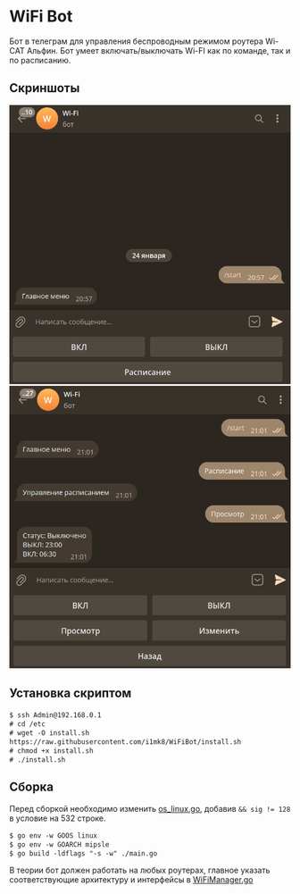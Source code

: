 # WiFi Bot

Бот в телеграм для управления беспроводным режимом роутера Wi-CAT Альфин. Бот умеет включать/выключать Wi-FI как по команде, так и по расписанию.

## Скриншоты
![Главное меню](./screenshots/bot_main_menu.png)
![Меню управления расписанием](./screenshots/bot_schedule_menu.png)

## Установка скриптом
```
$ ssh Admin@192.168.0.1
# cd /etc
# wget -O install.sh  https://raw.githubusercontent.com/i1mk8/WiFiBot/install.sh
# chmod +x install.sh
# ./install.sh
```

## Сборка
Перед сборкой необходимо изменить [os_linux.go](https://github.com/golang/go/blob/8b23b7b04234424791e26b8d2d26f61ef1311a9f/src/runtime/os_linux.go#L532), добавив `&& sig != 128` в условие на 532 строке.
```
$ go env -w GOOS linux
$ go env -w GOARCH mipsle
$ go build -ldflags "-s -w" ./main.go
```
В теории бот должен работать на любых роутерах, главное указать соответствующие архитектуру и интерфейсы в [WiFiManager.go](./src/WiFiManager/WiFiManager.go)
